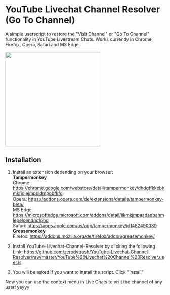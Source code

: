 # YouTube Livechat Channel Resolver (Go To Channel)
 A simple userscript to restore the "Visit Channel" or "Go To Channel" functionality in YouTube Livestream Chats. Works currently in Chrome, Firefox, Opera, Safari and MS Edge
 
 <img src="https://raw.githubusercontent.com/zerodytrash/YouTube-Livechat-Channel-Resolver/master/screenshot1.png" width="300">

## Installation
1. Install an extension depending on your browser: <br>
<b>Tampermonkey</b><br>
Chrome: https://chrome.google.com/webstore/detail/tampermonkey/dhdgffkkebhmkfjojejmpbldmpobfkfo  <br>
Opera: https://addons.opera.com/de/extensions/details/tampermonkey-beta/  <br>
MS Edge: https://microsoftedge.microsoft.com/addons/detail/iikmkjmpaadaobahmlepeloendndfphd  <br>
Safari: https://apps.apple.com/us/app/tampermonkey/id1482490089  <br>
<b>Greasemonkey</b><br>
Firefox: https://addons.mozilla.org/de/firefox/addon/greasemonkey/

2. Install YouTube-Livechat-Channel-Resolver by clicking the following Link: https://github.com/zerodytrash/YouTube-Livechat-Channel-Resolver/raw/master/YouTube%20Livechat%20Channel%20Resolver.user.js

3. You will be asked if you want to install the script. Click "Install"

Now you can use the context menu in Live Chats to visit the channel of any user! yeyyy
